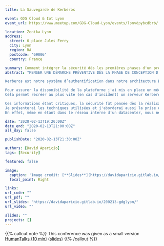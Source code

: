 ```yaml
---
title: La Sauvegarde de Kerberos

event: GDG Cloud & Iot Lyon
event_url: https://www.meetup.com/GDG-Cloud-Lyon/events/lpnvdpybcdbrb/

location: Zenika Lyon
address:
  street: 6 place Jules Ferry
  city: Lyon
  region: RA
  postcode: '69006'
  country: France

summary: Comment intégrer la sécurité dès les premières phases d'un projet
abstract: "PENSER UNE DÉMARCHE PRÉVENTIVE DÈS LA PHASE DE CONCEPTION D’UN PROJET

Kerberos est notre système d’authentification dans notre architecture BigData et dans cette architecture ce serveur est un SPOF (Single Point of Failure).

Pour assurer la disponibilité de la plateforme j'ai mis en place un mécanisme de sauvegarde et restauration des informations relatives à Kerberos.
Cela permet recréer au plus vite (en cas d'incident) un serveur Kerberos opérationnel.

Ces informations étant critiques, la sécurité fût pensée dès la réalisation.
Je présenterai les techniques utilisées et j'aborderai aussi la prise de conscience du management sur ces aspects importants.
En effet, même en étant dans le réseau interne d’un datacenter, nous ne sommes pas à l’abri d’une intrusion. Le risque 0 n'existe pas."

date: "2020-02-13T19:20:00Z"
date_end: "2020-02-13T21:00:00Z"
all_day: false

publishDate: "2020-02-13T21:30:00Z"

authors: [David Aparicio]
tags: [Security]

featured: false

image:
  caption: 'Image credit: [**Slides**](https://davidaparicio.gitlab.io/200213-gdglyon/)'
  focal_point: Right

links:
url_code: ""
url_pdf: ""
url_slides: "https://davidaparicio.gitlab.io/200213-gdglyon/"
url_video: ""

slides: ""
projects: []
---
```


{{% callout note %}}
This conference was given as a small version [HumanTalks (10 min)](https://humantalks.com/cities/lyon/events/533) ([slides](https://davidaparicio.gitlab.io/200211-humantalks/))
{{% /callout %}}